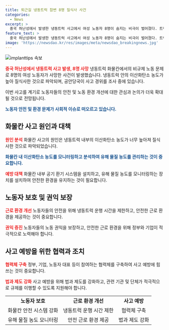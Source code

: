 ```yaml
---
title: 퇴근길 냉동트럭 참변 8명 질식사 사건
categories:
  - News
excerpt: >
  중국 허난성에서 발생한 냉동트럭 사고에서 여성 노동자 8명이 숨지는 비극이 벌어졌다. 트럭은 불법적으로 노동자 8명을 태우고 출발한 뒤 화물칸에서 질식사한 것으로 파악됐다. 희생자들은 인근 공장에서 일하던 노동자들로, 이산화탄소 중독으로 사망했다. 사망자들은 40대 7명, 50대 1명으로 밝혀졌고, 공안당국은 사고 경위를 조사 중이다. 이 사건은 불법적인 운송과 노동자 안전 문제를 다시 한 번 노출시켰다. (문장 수: 54, 문자 수: 298)
feature_text: >
  중국 허난성에서 발생한 냉동트럭 사고에서 여성 노동자 8명이 숨지는 비극이 벌어졌다. 트럭은 불법적으로 노동자 8명을 태우고 출발한 뒤 화물칸에서 질식사한 것으로 파악됐다. 희생자들은 인근 공장에서 일하던 노동자들로, 이산화탄소 중독으로 사망했다. 사망자들은 40대 7명, 50대 1명으로 밝혀졌고, 공안당국은 사고 경위를 조사 중이다. 이 사건은 불법적인 운송과 노동자 안전 문제를 다시 한 번 노출시켰다. (문장 수: 54, 문자 수: 298)
image: 'https://newsdao.kr/res/images/meta/newsdao_breakingnews.jpg'
---
```


<p><img src="https://newsdao.kr/res/images/meta/newsdao_breakingnews.jpg" alt="implanttips 속보" /></p>

<p><b><span style="color: #ee2323;">중국 허난성에서 냉동트럭 사고 발생, 8명 사망</span></b>
냉동트럭 화물칸에서의 비규제 노동 문제로 8명의 여성 노동자가 사망한 사건이 발생했습니다. 냉동트럭 안의 이산화탄소 농도가 높아 질식사한 것으로 파악되며, 공안당국이 사고 경위를 조사 중에 있습니다. </p>

<p data-ke-size="size16">이번 사고를 계기로 노동자들의 안전 및 노동 환경 개선에 대한 관심과 논의가 더욱 확대될 것으로 전망됩니다.</p>

<p><b><span style="color: #1a5490;">노동자 안전 및 환경 문제가 사회적 이슈로 떠오르고 있습니다.</span></b></p>

<h2 data-ke-size="size26">화물칸 사고 원인과 대책</h2>

<p><b><span style="color: #ee2323;">원인 분석</span></b>
화물칸 사고의 원인은 냉동트럭 내부의 이산화탄소 농도가 너무 높아져 질식사한 것으로 파악되었습니다. </p>

<p><b><span style="color: #1a5490;">화물칸 내 이산화탄소 농도를 모니터링하고 분석하여 유해 물질 농도를 관리하는 것이 중요합니다.</span></b></p>

<p><b><span style="color: #ee2323;">예방 대책</span></b>
화물칸 내부 공기 환기 시스템을 설치하고, 유해 물질 농도를 모니터링하는 장치를 설치하여 안전한 환경을 유지하는 것이 필요합니다.</p>

<h2 data-ke-size="size26">노동자 보호 및 권익 보장</h2>

<p><b><span style="color: #ee2323;">근로 환경 개선</span></b>
노동자들의 안전을 위해 냉동트럭 운행 시간을 제한하고, 안전한 근로 환경을 제공하는 것이 중요합니다.</p>

<p><b><span style="color: #ee2323;">권익 증진</span></b>
노동자들의 노동 권익을 보장하고, 안전한 근로 환경을 위해 정부와 기업이 적극적으로 노력해야 합니다.</p>

<h2 data-ke-size="size26">사고 예방을 위한 협력과 조치</h2>

<p><b><span style="color: #ee2323;">협력체 구축</span></b>
정부, 기업, 노동자 대표 등이 참여하는 협력체를 구축하여 사고 예방에 힘쓰는 것이 중요합니다.</p>

<p><b><span style="color: #ee2323;">법과 제도 강화</span></b>
사고 예방을 위해 법과 제도를 강화하고, 관련 기관 및 단체가 적극적으로 규제를 이행할 수 있도록 지원해야 합니다. </p>

<table>
   <tbody>
      <tr>
         <td style="text-align: center; height: 17px;"><b>노동자 보호</b></td>
         <td style="text-align: center; height: 17px;"><b>근로 환경 개선</b></td>
         <td style="text-align: center; height: 17px;"><b>사고 예방</b></td>
      </tr>
      <tr>
         <td style="text-align: center; height: 17px;">화물칸 안전 시스템 강화</td>
         <td style="text-align: center; height: 17px;">냉동트럭 운행 시간 제한</td>
         <td style="text-align: center; height: 17px;">협력체 구축</td>
      </tr>
      <tr>
         <td style="text-align: center; height: 17px;">유해 물질 농도 모니터링</td>
         <td style="text-align: center; height: 17px;">안전 근로 환경 제공</td>
         <td style="text-align: center; height: 17px;">법과 제도 강화</td>
      </tr>
   </tbody>
</table>

<p data-ke-size="size16"></p>

